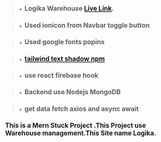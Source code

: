 > - ## Logika Warehouse [Live Link](https://logika-warehouse.web.app/).

> - ## Used ionicon from Navbar toggle button

> - ## Used google fonts popins

> - ## [tailwind text shadow npm](https://www.npmjs.com/package/tailwindcss-textshadow)

> - ## use react firebase hook

> - ## Backend use Nodejs MongoDB

> - ## get data fetch axios and async await

## This is a Mern Stuck Project .This Project use Warehouse management.This Site name Logika.
